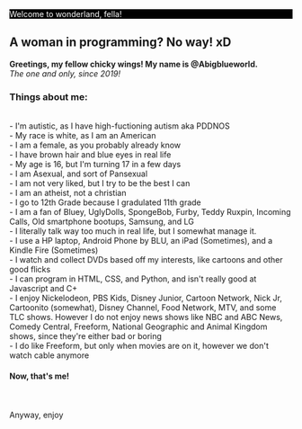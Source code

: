 <div style="background-color: Black; width=500px; color: white"> Welcome to wonderland, fella! </div>

<h2> A woman in programming? No way! xD </h2>


<b> Greetings, my fellow chicky wings! My name is @Abigblueworld. </b> <br>
<i> The one and only, since 2019! </i> <br>
<h3> Things about me:</h3> <br>
- I'm autistic, as I have high-fuctioning autism aka PDDNOS <br>
- My race is white, as I am an American <br>
- I am a female, as you probably already know <br>
- I have brown hair and blue eyes in real life <br>
- My age is 16, but I'm turning 17 in a few days <br>
- I am Asexual, and sort of Pansexual <br>
- I am not very liked, but I try to be the best I can <br>
- I am an atheist, not a christian <br>
- I go to 12th Grade because I gradulated 11th grade <br> 
- I am a fan of Bluey, UglyDolls, SpongeBob, Furby, Teddy Ruxpin, Incoming Calls, Old smartphone bootups, Samsung, and LG <br>
- I literally talk way too much in real life, but I somewhat manage it. <br>
- I use a HP laptop, Android Phone by BLU, an iPad (Sometimes), and a Kindle Fire (Sometimes) <br>
- I watch and collect DVDs based off my interests, like cartoons and other good flicks <br>
- I can program in HTML, CSS, and Python, and isn't really good at Javascript and C+ <br>
- I enjoy Nickelodeon, PBS Kids, Disney Junior, Cartoon Network, Nick Jr, Cartoonito (somewhat), Disney Channel, Food Network, MTV, and some TLC shows. However I do not enjoy news shows like NBC and ABC News, Comedy Central, Freeform, National Geographic and Animal Kingdom shows, since they're either bad or boring <br>
- I do like Freeform, but only when movies are on it, however we don't watch cable anymore <br>
<h4> Now, that's me!</h4>
  <br> <br>
Anyway, enjoy

<!---
Abigblueworld/Abigblueworld is a ✨ special ✨ person repository because they're autistic and its `README.md` (this file) appears on your GitHub profile.
You can click the Preview link to take a look at your changes.
--->
